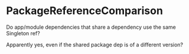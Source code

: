# PackageReferenceComparison
Do app/module dependencies that share a dependency use the same Singleton ref?

Apparently yes, even if the shared package dep is of a different version?
